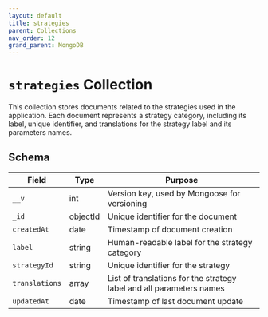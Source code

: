 ```yaml
---
layout: default
title: strategies
parent: Collections
nav_order: 12
grand_parent: MongoDB
---
```


# `strategies` Collection

This collection stores documents related to the strategies used in the application. Each document represents a strategy category, including its label, unique identifier, and translations for the strategy label and its parameters names.

## Schema

| Field          | Type     | Purpose                                                              |
| -------------- | -------- | -------------------------------------------------------------------- |
| `__v`          | int      | Version key, used by Mongoose for versioning                         |
| `_id`          | objectId | Unique identifier for the document                                   |
| `createdAt`    | date     | Timestamp of document creation                                       |
| `label`        | string   | Human-readable label for the strategy category                       |
| `strategyId`   | string   | Unique identifier for the strategy                                   |
| `translations` | array    | List of translations for the strategy label and all parameters names |
| `updatedAt`    | date     | Timestamp of last document update                                    |
